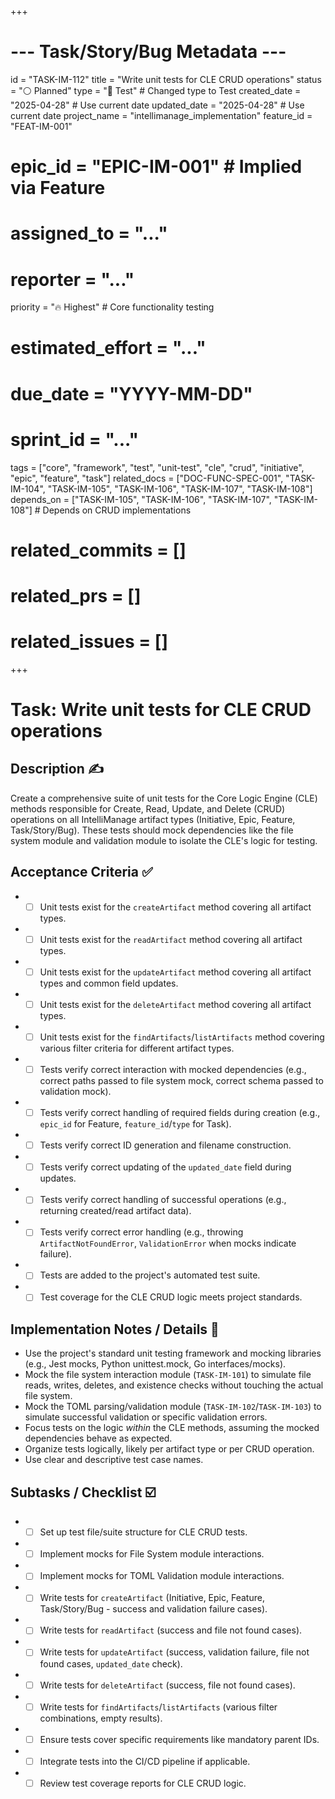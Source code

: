 +++
# --- Task/Story/Bug Metadata ---
id = "TASK-IM-112"
title = "Write unit tests for CLE CRUD operations"
status = "⚪️ Planned"
type = "🧪 Test" # Changed type to Test
created_date = "2025-04-28" # Use current date
updated_date = "2025-04-28" # Use current date
project_name = "intellimanage_implementation"
feature_id = "FEAT-IM-001"
# epic_id = "EPIC-IM-001" # Implied via Feature
# assigned_to = "..."
# reporter = "..."
priority = "🔥 Highest" # Core functionality testing
# estimated_effort = "..."
# due_date = "YYYY-MM-DD"
# sprint_id = "..."
tags = ["core", "framework", "test", "unit-test", "cle", "crud", "initiative", "epic", "feature", "task"]
related_docs = ["DOC-FUNC-SPEC-001", "TASK-IM-104", "TASK-IM-105", "TASK-IM-106", "TASK-IM-107", "TASK-IM-108"]
depends_on = ["TASK-IM-105", "TASK-IM-106", "TASK-IM-107", "TASK-IM-108"] # Depends on CRUD implementations
# related_commits = []
# related_prs = []
# related_issues = []
+++

# Task: Write unit tests for CLE CRUD operations

## Description ✍️

Create a comprehensive suite of unit tests for the Core Logic Engine (CLE) methods responsible for Create, Read, Update, and Delete (CRUD) operations on all IntelliManage artifact types (Initiative, Epic, Feature, Task/Story/Bug). These tests should mock dependencies like the file system module and validation module to isolate the CLE's logic for testing.

## Acceptance Criteria ✅

*   - [ ] Unit tests exist for the `createArtifact` method covering all artifact types.
*   - [ ] Unit tests exist for the `readArtifact` method covering all artifact types.
*   - [ ] Unit tests exist for the `updateArtifact` method covering all artifact types and common field updates.
*   - [ ] Unit tests exist for the `deleteArtifact` method covering all artifact types.
*   - [ ] Unit tests exist for the `findArtifacts`/`listArtifacts` method covering various filter criteria for different artifact types.
*   - [ ] Tests verify correct interaction with mocked dependencies (e.g., correct paths passed to file system mock, correct schema passed to validation mock).
*   - [ ] Tests verify correct handling of required fields during creation (e.g., `epic_id` for Feature, `feature_id`/`type` for Task).
*   - [ ] Tests verify correct ID generation and filename construction.
*   - [ ] Tests verify correct updating of the `updated_date` field during updates.
*   - [ ] Tests verify correct handling of successful operations (e.g., returning created/read artifact data).
*   - [ ] Tests verify correct error handling (e.g., throwing `ArtifactNotFoundError`, `ValidationError` when mocks indicate failure).
*   - [ ] Tests are added to the project's automated test suite.
*   - [ ] Test coverage for the CLE CRUD logic meets project standards.

## Implementation Notes / Details 📝

*   Use the project's standard unit testing framework and mocking libraries (e.g., Jest mocks, Python unittest.mock, Go interfaces/mocks).
*   Mock the file system interaction module (`TASK-IM-101`) to simulate file reads, writes, deletes, and existence checks without touching the actual file system.
*   Mock the TOML parsing/validation module (`TASK-IM-102`/`TASK-IM-103`) to simulate successful validation or specific validation errors.
*   Focus tests on the logic *within* the CLE methods, assuming the mocked dependencies behave as expected.
*   Organize tests logically, likely per artifact type or per CRUD operation.
*   Use clear and descriptive test case names.

## Subtasks / Checklist ☑️

*   - [ ] Set up test file/suite structure for CLE CRUD tests.
*   - [ ] Implement mocks for File System module interactions.
*   - [ ] Implement mocks for TOML Validation module interactions.
*   - [ ] Write tests for `createArtifact` (Initiative, Epic, Feature, Task/Story/Bug - success and validation failure cases).
*   - [ ] Write tests for `readArtifact` (success and file not found cases).
*   - [ ] Write tests for `updateArtifact` (success, validation failure, file not found cases, `updated_date` check).
*   - [ ] Write tests for `deleteArtifact` (success, file not found cases).
*   - [ ] Write tests for `findArtifacts`/`listArtifacts` (various filter combinations, empty results).
*   - [ ] Ensure tests cover specific requirements like mandatory parent IDs.
*   - [ ] Integrate tests into the CI/CD pipeline if applicable.
*   - [ ] Review test coverage reports for CLE CRUD logic.